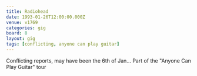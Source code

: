 ```yaml
---
title: Radiohead
date: 1993-01-26T12:00:00.000Z
venue: v1769
categories: gig
board: 8
layout: gig
tags: [conflicting, anyone can play guitar]
---
```

Conflicting reports, may have been the 6th of Jan... Part of the "Anyone Can Play Guitar" tour